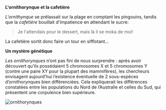 **L'ornithorynque et la cafetière**

*L'ornithynque* se prélassait sur la plage en comptant les pingouins, tandis que la *cafetière* bouillait d'impatience en attendant le sucre:
> Je l'attendais pour le dessert, mais là il se moka de moi!

La cafetière sortit donc faire un tour en sifflotant...

**Un mystère génétique**

*Les ornithorynques* n’ont pas fini de nous surprendre : après avoir découvert qu’ils possédaient 5 chromosomes X et 5 chromosomes Y (contre une paire XY pour la plupart des mammifères), les chercheurs envisagent aujourd’hui l’existence éventuelle de 2 sous-espèces d’ornithorynques bien différenciées. Cela expliquerait les différences constatées entre les populations du Nord de l’Australie et celles du Sud, qui présentent une corpulence bien supérieure.

![ornithorynques](http://www.larousse.fr/encyclopedie/data/images/1003003-Ornithorynque.jpg)
